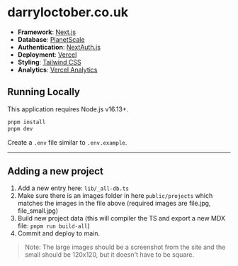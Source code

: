 # darryloctober.co.uk

- **Framework**: [Next.js](https://nextjs.org/)
- **Database**: [PlanetScale](https://planetscale.com)
- **Authentication**: [NextAuth.js](https://next-auth.js.org)
- **Deployment**: [Vercel](https://vercel.com)
- **Styling**: [Tailwind CSS](https://tailwindcss.com)
- **Analytics**: [Vercel Analytics](https://vercel.com/analytics)

## Running Locally

This application requires Node.js v16.13+.

```bash
pnpm install
pnpm dev
```

Create a `.env` file similar to `.env.example`.

---

## Adding a new project

1. Add a new entry here: `lib/_all-db.ts`
2. Make sure there is an images folder in here `public/projects` which matches the images in the file above (required images are file.jpg, file_small.jpg)
3. Build new project data (this will compiler the TS and export a new MDX file: `pnpm run build-all`)
4. Commit and deploy to main.

> Note: The large images should be a screenshot from the site and the small should be 120x120, but it doesn't have to be square.